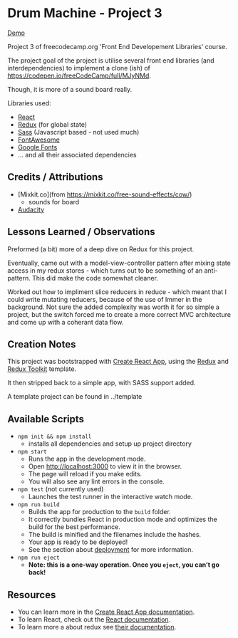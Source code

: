 # Drum Machine - Project 3

[Demo](https://74c5.github.io/FCC_FrontEndDevelopmentLibraries/DrumMachine/snapshot/)

Project 3 of freecodecamp.org 'Front End Developement Libraries' course. 

The project goal of the project is utilise several front end libraries (and interdependencies) to implement a clone (ish) of https://codepen.io/freeCodeCamp/full/MJyNMd.

Though, it is more of a sound board really.

Libraries used:
- [React](https://reactjs.org)
- [Redux](https://redux.js.org) (for global state)
- [Sass](https://sass-lang.com) (Javascript based - not used much)
- [FontAwesome](https://fontawesome.com/)
- [Google Fonts](https://fonts.google.com)
- ... and all their associated dependencies

## Credits / Attributions

- [Mixkit.co](from https://mixkit.co/free-sound-effects/cow/)
    - sounds for board
- [Audacity](https://www.audacityteam.org/)

## Lessons Learned / Observations

Preformed (a bit) more of a deep dive on Redux for this project.

Eventually, came out with a model-view-controller pattern after mixing state access in my redux stores - which turns out to be something of an anti-pattern.
This did make the code somewhat cleaner.

Worked out how to impliment slice reducers in reduce - which meant that I could write mutating reducers, because of the use of Immer in the background.
Not sure the added complexity was worth it for so simple a project, but the switch forced me to create a more correct MVC architecture and come up with a coherant data flow.


## Creation Notes

This project was bootstrapped with [Create React App](https://github.com/facebook/create-react-app), using the [Redux](https://redux.js.org/) and [Redux Toolkit](https://redux-toolkit.js.org/) template.

It then stripped back to a simple app, with SASS support added.

A template project can be found in ../template

## Available Scripts

- `npm init && npm install`
    - installs all dependencies and setup up project directory
- `npm start`
    - Runs the app in the development mode.
    - Open [http://localhost:3000](http://localhost:3000) to view it in the browser.
    - The page will reload if you make edits.<br />
    - You will also see any lint errors in the console.
- `npm test` (not currently used)
    - Launches the test runner in the interactive watch mode.<br />
- `npm run build`
    - Builds the app for production to the `build` folder.<br />
    - It correctly bundles React in production mode and optimizes the build for the best performance.
    - The build is minified and the filenames include the hashes.<br />
    - Your app is ready to be deployed!
    - See the section about [deployment](https://facebook.github.io/create-react-app/docs/deployment) for more information.
- `npm run eject`
    - **Note: this is a one-way operation. Once you `eject`, you can’t go back!**

## Resources

- You can learn more in the [Create React App documentation](https://facebook.github.io/create-react-app/docs/getting-started).
- To learn React, check out the [React documentation](https://reactjs.org/).
- To learn more a about redux see [their documentation](https://redux-toolkit.js.org/usage/usage-guide).
